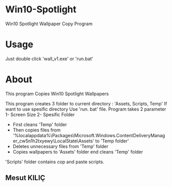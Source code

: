# Win10-Spotlight
Win10 Spotlight Wallpaper Copy Program

# Usage 
Just double click 'wall_v1.exe' or 'run.bat'

# About
This program Copies Win10 Spotlight Wallpapers 

This program creates 3 folder to current directory : 'Assets, Scripts, Temp'
If want to use spesific directory Use 'run. bat' file. 
Program takes 2 parameter
1- Screen Size 
2- Spesific Folder


- First cleans 'Temp' folder
- Then copies files from '%localappdata%\Packages\Microsoft.Windows.ContentDeliveryManager_cw5n1h2txyewy\LocalState\Assets' to 'Temp folder'
- Deletes unnecessary files from 'Temp' folder
- Copies wallpapers to 'Assets' folder end cleans 'Temp' folder

'Scripts' folder contains cop and paste scripts.


## Mesut KILIÇ